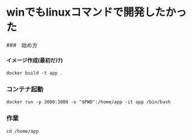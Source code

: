 # winでもlinuxコマンドで開発したかった

###　始め方

#### イメージ作成(最初だけ)
```
docker build -t app .
```

### コンテナ起動
```
docker run -p 3000:3000 -v "$PWD":/home/app -it app /bin/bash
```

### 作業
```
cd /home/app
```